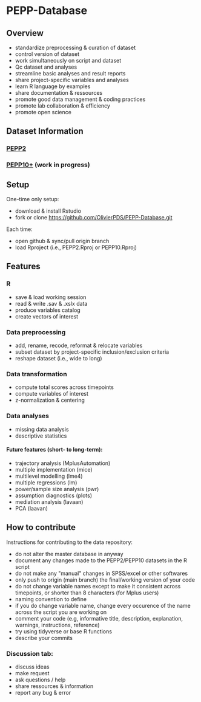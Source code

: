 # PEPP-Database
## Overview
- standardize preprocessing & curation of dataset
- control version of dataset
- work simultaneously on script and dataset
- Qc dataset and analyses
- streamline basic analyses and result reports
- share project-specific variables and analyses 
- learn R language by examples
- share documentation & ressources
- promote good data management & coding practices
- promote lab collaboration & efficiency
- promote open science

## Dataset Information
### [PEPP2](PEPP2/README.md)
### [PEPP10+](PEPP10+/README.md) (work in progress)

## Setup
One-time only setup:
- download & install Rstudio
- fork or clone https://github.com/OlivierPDS/PEPP-Database.git

Each time:
- open github & sync/pull origin branch
- load Rproject (i.e., PEPP2.Rproj or PEPP10.Rproj)

## Features 
### R 
- save & load working session
- read & write .sav & .xslx data
- produce variables catalog
- create vectors of interest

### Data preprocessing
- add, rename, recode, reformat & relocate variables
- subset dataset by project-specific inclusion/exclusion criteria
- reshape dataset (i.e., wide to long) 

### Data transformation
- compute total scores across timepoints 
- compute variables of interest
- z-normalization & centering

### Data analyses
- missing data analysis
- descriptive statistics

#### Future features (short- to long-term):
- trajectory analysis (MplusAutomation)
- multiple implementation (mice)
- multilevel modelling (lme4)
- multiple regressions (lm)
- power/sample size analysis (pwr)
- assumption diagnostics (plots)
- mediation analysis (lavaan)
- PCA (laavan)

## How to contribute
Instructions for contributing to the data repository:
- do not alter the master database in anyway
- document any changes made to the PEPP2/PEPP10 datasets in the R script
- do not make any "manual" changes in SPSS/excel or other softwares
- only push to origin (main branch) the final/working version of your code
- do not change variable names except to make it consistent across timepoints, or shorter than 8 characters (for Mplus users)
- naming convention to define
- if you do change variable name, change every occurence of the name across the script you are working on
- comment your code (e.g, informative title, description, explanation, warnings, instructions, reference)
- try using tidyverse or base R functions
- describe your commits

### Discussion tab:
- discuss ideas
- make request
- ask questions / help 
- share ressources & information
- report any bug & error 

